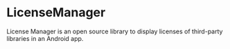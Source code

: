 # LicenseManager
License Manager is an open source library to display licenses of third-party libraries in an Android app.
